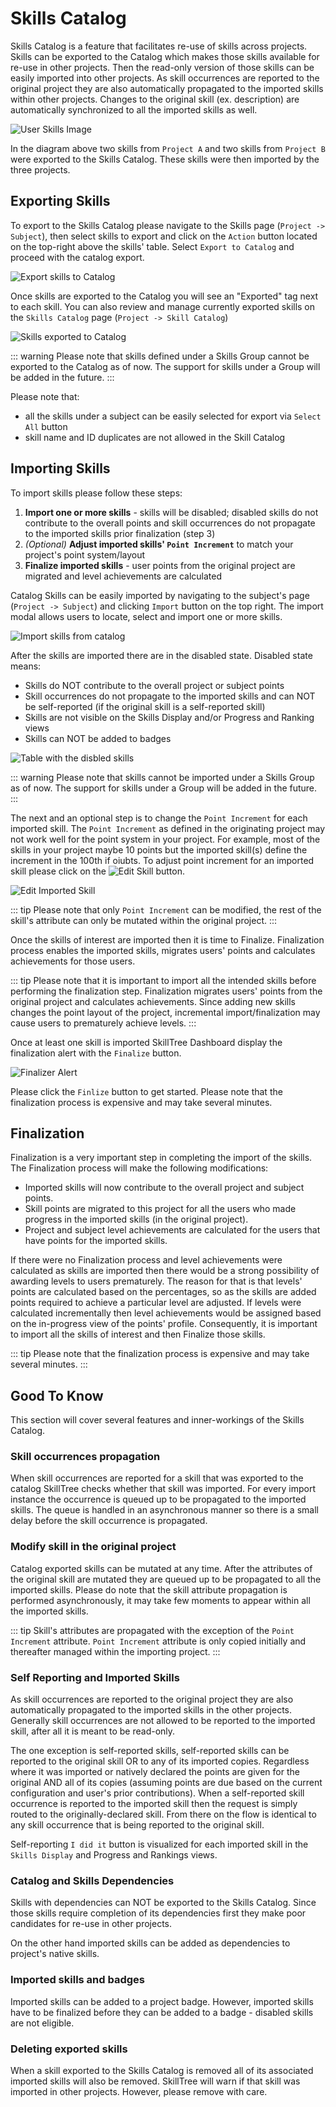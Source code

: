 # Skills Catalog

Skills Catalog is a feature that facilitates re-use of skills across projects. 
Skills can be exported to the Catalog which makes those skills available for re-use in other projects. 
Then the read-only version of those skills can be easily imported into other projects. 
As skill occurrences are reported to the original project they are also automatically propagated 
to the imported skills within other projects. Changes to the original skill (ex. description) are 
automatically synchronized to all the imported skills as well. 

![User Skills Image](./diagrams/skills-catalog.jpg)

In the diagram above two skills from ``Project A`` and two skills from ``Project B`` were exported to the Skills Catalog. 
These skills were then imported by the three projects. 

## Exporting Skills
To export to the Skills Catalog please navigate to the Skills page (``Project -> Subject``), 
then select skills to export and click on the ``Action`` button located on the top-right above the skills' table. 
Select ``Export to Catalog`` and proceed with the catalog export.

![Export skills to Catalog](../../screenshots/admin/page-export-to-catalog.png)

Once skills are exported to the Catalog you will see an "Exported" tag next to each skill. 
You can also review and manage currently exported skills on the ``Skills Catalog`` page (``Project -> Skill Catalog``)  

![Skills exported to Catalog](../../screenshots/admin/page-skills-exported-to-catalog.png)

::: warning
Please note that skills defined under a Skills Group cannot be exported to the Catalog as of now. 
The support for skills under a Group will be added in the future.
:::

Please note that:
- all the skills under a subject can be easily selected for export via ``Select All`` button
- skill name and ID duplicates are not allowed in the Skill Catalog

## Importing Skills

To import skills please follow these steps: 

1. **Import one or more skills** - skills will be disabled; disabled skills do not contribute to the overall points and skill occurrences do not propagate to the imported skills prior finalization (step 3)
2. *(Optional)* **Adjust imported skills' ``Point Increment``** to match your project's point system/layout
3. **Finalize imported skills** - user points from the original project are migrated and level achievements are calculated

Catalog Skills can be easily imported by navigating to the subject's page (``Project -> Subject``) 
and clicking ``Import`` button on the top right. The import modal allows users to locate, select and
import one or more skills. 

![Import skills from catalog](../../screenshots/admin/modal-import_catalog_skills.png)

After the skills are imported there are in the disabled state. Disabled state means:
- Skills do NOT contribute to the overall project or subject points
- Skill occurrences do not propagate to the imported skills and can NOT be self-reported (if the original skill is a self-reported skill)
- Skills are not visible on the Skills Display and/or Progress and Ranking views
- Skills can NOT be added to badges

![Table with the disbled skills](../../screenshots/admin/component-table_with_disabled_skills.png)

::: warning
Please note that skills cannot be imported under a Skills Group as of now.
The support for skills under a Group will be added in the future.
:::

The next and an optional step is to change the ``Point Increment`` for each imported skill. 
The ``Point Increment`` as defined in the originating project may not work well for the point system in your project. 
For example, most of the skills in your project maybe 10 points but the imported skill(s) define the increment in the 100th if oiubts.
To adjust point increment for an imported skill please click on the ![Edit Skill](../../screenshots/admin/component-edit_skill_button.png) button. 

![Edit Imported Skill](../../screenshots/admin/modal-edit_imported_skill.png)

::: tip
Please note that only ``Point Increment`` can be modified, the rest of the skill's attribute can only be mutated within the original project. 
:::

Once the skills of interest are imported then it is time to Finalize. 
Finalization process enables the imported skills, migrates users' points and calculates achievements for those users. 

::: tip
Please note that it is important to import all the intended skills before performing the finalization step. 
Finalization migrates users' points from the original project and calculates achievements. 
Since adding new skills changes the point layout of the project, incremental import/finalization may cause users to 
prematurely achieve levels. 
:::

Once at least one skill is imported SkillTree Dashboard display the finalization alert with the ``Finalize`` button. 

![Finalizer Alert](../../screenshots/admin/component-catalog_finalize_alert.png)

Please click the ``Finlize`` button to get started. Please note that the finalization process is expensive and may take several minutes.

## Finalization
Finalization is a very important step in completing the import of the skills. The Finalization process will make the following modifications:
- Imported skills will now contribute to the overall project and subject points.
- Skill points are migrated to this project for all the users who made progress in the imported skills (in the original project).
- Project and subject level achievements are calculated for the users that have points for the imported skills.

If there were no Finalization process and level achievements were calculated as skills are imported then there 
would be a strong possibility of awarding levels to users prematurely. 
The reason for that is that levels' points are calculated based on the percentages, so as the skills are added points required to achieve
a particular level are adjusted. If levels were calculated incrementally then level achievements would be assigned based on the in-progress view of the points' profile.
Consequently, it is important to import all the skills of interest and then Finalize those skills. 

::: tip
Please note that the finalization process is expensive and may take several minutes.
:::

## Good To Know

This section will cover several features and inner-workings of the Skills Catalog. 

### Skill occurrences propagation

When skill occurrences are reported for a skill that was exported to the catalog SkillTree checks whether that skill
was imported. For every import instance the occurrence is queued up to be propagated to the imported skills. 
The queue is handled in an asynchronous manner so there is a small delay before the skill occurrence is propagated.

### Modify skill in the original project

Catalog exported skills can be mutated at any time. 
After the attributes of the original skill are mutated they are queued up to be propagated to all the imported skills.
Please do note that the skill attribute propagation is performed asynchronously, it may take few moments to appear within all the imported skills. 

::: tip
Skill's attributes are propagated with the exception of the ``Point Increment`` attribute. 
``Point Increment`` attribute is only copied initially and thereafter managed within the importing project.
:::

### Self Reporting and Imported Skills

As skill occurrences are reported to the original project they are also automatically propagated
to the imported skills in the other projects.
Generally skill occurrences are not allowed to be reported to the imported skill, after all it is meant to be read-only.

The one exception is self-reported skills, self-reported skills can be reported to the original skill OR to any of its imported copies.
Regardless where it was imported or natively declared the points are given for the original AND all of its copies
(assuming points are due based on the current configuration and user's prior contributions).
When a self-reported skill occurrence is reported to the imported skill then the request is simply routed to the originally-declared skill.
From there on the flow is identical to any skill occurrence that is being reported to the original skill.

Self-reporting ``I did it`` button is visualized for each imported skill in the ``Skills Display`` and Progress and Rankings views. 

### Catalog and Skills Dependencies

Skills with dependencies can NOT be exported to the Skills Catalog. 
Since those skills require completion of its dependencies first they make poor candidates for re-use in other projects. 

On the other hand imported skills can be added as dependencies to project's native skills. 

### Imported skills and badges

Imported skills can be added to a project badge. 
However, imported skills have to be finalized before they can be added to a badge - disabled skills are not eligible. 

### Deleting exported skills

When a skill exported to the Skills Catalog is removed all of its associated imported skills will also be removed. 
SkillTree will warn if that skill was imported in other projects. However, please remove with care.  